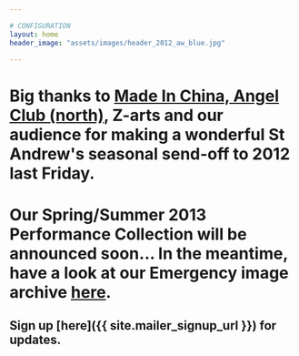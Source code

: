 ```yaml
---

# CONFIGURATION
layout: home
header_image: "assets/images/header_2012_aw_blue.jpg"

---
```


# Big thanks to [Made In China, Angel Club (north)](/current/2012-autumnwinter/madeinchina/index.html), Z-arts and our audience for making a wonderful St Andrew's seasonal send-off to 2012 last Friday. 
# Our Spring/Summer 2013 Performance Collection will be announced soon... In the meantime, have a look at our Emergency image archive [here](http://emergencymcr.org).

## Sign up [here]({{ site.mailer_signup_url }}) for updates.